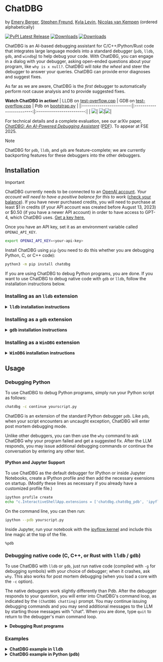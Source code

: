 # ChatDBG

by [Emery Berger](https://emeryberger.com), [Stephen Freund](https://www.cs.williams.edu/~freund/index.html), [Kyla Levin](https://khlevin.github.io/KylaHLevin/index.html), [Nicolas van Kempen](https://nvankempen.com/) (ordered alphabetically)

[![PyPI Latest Release](https://img.shields.io/pypi/v/chatdbg.svg)](https://pypi.org/project/chatdbg/)
[![Downloads](https://static.pepy.tech/badge/chatdbg)](https://pepy.tech/project/chatdbg)
[![Downloads](https://static.pepy.tech/badge/chatdbg/month)](https://pepy.tech/project/chatdbg)

ChatDBG is an AI-based debugging assistant for C/C++/Python/Rust code that integrates large language models into a standard debugger (`pdb`, `lldb`, `gdb`, and `windbg`) to help debug your code. With ChatDBG, you can engage in a dialog with your debugger, asking open-ended questions about your program, like `why is x null?`. ChatDBG will _take the wheel_ and steer the debugger to answer your queries. ChatDBG can provide error diagnoses and suggest fixes.

As far as we are aware, ChatDBG is the *first* debugger to automatically perform root cause analysis and to provide suggested fixes.

**Watch ChatDBG in action!**
| LLDB on [test-overflow.cpp](https://github.com/plasma-umass/ChatDBG/blob/main/samples/cpp/test-overflow.cpp) | GDB on [test-overflow.cpp](https://github.com/plasma-umass/ChatDBG/blob/main/samples/cpp/test-overflow.cpp)  | Pdb on [bootstrap.py](https://github.com/plasma-umass/ChatDBG/blob/main/samples/python/bootstrap.py) |
|:-------------------------:|:-------------------------:|:-------------------------:|
| <a href="https://asciinema.org/a/RsAGFFmsicIvMW8xgvPP6PW2f" target="_blank"><img src="https://raw.githubusercontent.com/plasma-umass/ChatDBG/main/media/lldb.svg" /></a>| <a href="https://asciinema.org/a/bMWOyyrh7WXWsTCFboyKpqwTq" target="_blank"><img src="https://raw.githubusercontent.com/plasma-umass/ChatDBG/main/media/gdb.svg" /></a>|<a href="https://asciinema.org/a/qulxiJTqwVRJPaMZ1hcBs6Clu" target="_blank"><img src="https://raw.githubusercontent.com/plasma-umass/ChatDBG/main/media/pdb.svg" /></a>|

For technical details and a complete evaluation, see our arXiv paper, [_ChatDBG: An AI-Powered Debugging Assistant_](https://arxiv.org/abs/2403.16354) ([PDF](https://github.com/plasma-umass/ChatDBG/blob/main/ChatDBG-arxiv-2403.16354.pdf)). To appear at FSE 2025.

> [!NOTE]
>
> ChatDBG for `pdb`, `lldb`, and `gdb` are feature-complete; we are currently backporting features for these debuggers into the other debuggers.
>

## Installation

> [!IMPORTANT]
>
> ChatDBG currently needs to be connected to an [OpenAI account](https://openai.com/api/). _Your account will need to have a positive balance for this to work_ ([check your balance](https://platform.openai.com/account/usage)). If you have never purchased credits, you will need to purchase at least \$1 in credits (if your API account was created before August 13, 2023) or \$0.50 (if you have a newer API account) in order to have access to GPT-4, which ChatDBG uses. [Get a key here.](https://platform.openai.com/account/api-keys)
>
> Once you have an API key, set it as an environment variable called `OPENAI_API_KEY`.
>
> ```bash
> export OPENAI_API_KEY=<your-api-key>
> ```

Install ChatDBG using `pip` (you need to do this whether you are debugging Python, C, or C++ code):

```bash
python3 -m pip install chatdbg
```

If you are using ChatDBG to debug Python programs, you are done. If you want to use ChatDBG to debug native code with `gdb` or `lldb`, follow the installation instructions below.

### Installing as an `lldb` extension

<details>
<summary>
<B><TT>lldb</TT> installation instructions</B>
</summary>

Install ChatDBG into the `lldb` debugger by running the following command:

#### Linux

```bash
python3 -m pip install ChatDBG
python3 -c 'import chatdbg; print(f"command script import {chatdbg.__path__[0]}/chatdbg_lldb.py")' >> ~/.lldbinit
```

If you encounter an error, you may be using an older version of LLVM. Update to the latest version as follows:

```
sudo apt install -y lsb-release wget software-properties-common gnupg
curl -sSf https://apt.llvm.org/llvm.sh | sudo bash -s -- 18 all
# LLDB now available as `lldb-18`.
```

#### Mac

```bash
xcrun python3 -m pip install ChatDBG
xcrun python3 -c 'import chatdbg; print(f"command script import {chatdbg.__path__[0]}/chatdbg_lldb.py")' >> ~/.lldbinit
```

This will install ChatDBG as an LLVM extension.
</details>

### Installing as a `gdb` extension

<details>
<summary>
<B><TT>gdb</TT> installation instructions</B>
</summary>

Install ChatDBG into the `gdb` debugger by running the following command:

```bash
python3 -m pip install ChatDBG
python3 -c 'import chatdbg; print(f"source {chatdbg.__path__[0]}/chatdbg_gdb.py")' >> ~/.gdbinit
```

This will install ChatDBG as a GDB extension.
</details>

### Installing as a `WinDBG` extension

<details>
<summary>
<B><TT>WinDBG</TT> installation instructions</B>
</summary>

1. **Install WinDBG**: Follow instructions [here](https://learn.microsoft.com/en-us/windows-hardware/drivers/debugger/) if `WinDBG` is not installed already.
1. **Install `vcpkg`**: Follow instructions [here](https://vcpkg.io/en/getting-started) if `vcpkg` is not installed already.
1. **Install Debugging Tools for Windows**: Install the Windows SDK [here](https://developer.microsoft.com/en-us/windows/downloads/windows-sdk/) and check the box `Debugging Tools for Windows`.
1. **Navigate to the `src\chatdbg` directory**: `cd src\chatdbg`
1. **Install needed dependencies**: Run`vcpkg install`
1. **Build the chatdbg.dll extension**: Run`mkdir build & cd build & cmake .. & cmake --build . & cd ..`

**Using ChatDBG**:

 * Load into WinDBGX:
   * Run `windbgx your_executable_here.exe`
   * Click the menu items `View` -> `Command browser`
   * Type `.load debug\chatdbg.dll`
 * After running code and hitting an exception / signal:
   * Type `!why` in Command browser
</details>


## Usage

### Debugging Python

To use ChatDBG to debug Python programs, simply run your Python script as follows:

```bash
chatdbg -c continue yourscript.py
```

ChatDBG is an extension of the standard Python debugger `pdb`. Like
`pdb`, when your script encounters an uncaught exception, ChatDBG will
enter post mortem debugging mode.

Unlike other debuggers, you can then use the `why` command to ask
ChatDBG why your program failed and get a suggested fix.  After the LLM responds,
you may issue additional debugging commands or continue the conversation by entering
any other text.

#### IPython and Jupyter Support

To use ChatDBG as the default debugger for IPython or inside Jupyter Notebooks,
create a IPython profile and then add the necessary exensions on startup.  (Modify
these lines as necessary if you already have a customized profile file.)

```bash
ipython profile create
echo "c.InteractiveShellApp.extensions = ['chatdbg.chatdbg_pdb', 'ipyflow']" >> ~/.ipython/profile_default/ipython_config.py
```

On the command line, you can then run:

```bash
ipython --pdb yourscript.py
```

Inside Jupyter, run your notebook with the [ipyflow kernel](https://github.com/ipyflow/ipyflow) and include this line magic at the top of the file.

```
%pdb
```


### Debugging native code (C, C++, or Rust with <TT>lldb</TT> / <TT>gdb</TT>)

To use ChatDBG with `lldb` or `gdb`, just run native code (compiled with `-g` for debugging symbols) with your choice of debugger; when it crashes, ask `why`. This also works for post mortem debugging (when you load a core with the `-c` option).  

The native debuggers work slightly differently than Pdb.  After the debugger responds to your question, you will enter into ChatDBG's command loop, as indicated by the `(ChatDBG chatting)` prompt.  You may continue issuing debugging commands and you may send additional messages to the LLM by starting those messages with "chat".  When you are done, type `quit` to return to the debugger's main command loop.

<details>
<summary>
<B>Debugging Rust programs</B>
</summary>

To use ChatDBG with Rust, you need to do two steps: modify your
`Cargo.toml` file and add one line to your source program.

1. Add this to your `Cargo.toml` file:

```toml
[dependencies]
chatdbg = "0.6.2"

[profile.dev]
panic = "abort"

[profile.release]
panic = "abort"
```

2. In your program, apply the `#[chatdbg::main]` attribute to your `main`
function:

```rust
#[chatdbg::main]
fn main() {
```

Now you can debug your Rust code with `gdb` or `lldb`.

</details>

### Examples

<details>
<summary>
<B>ChatDBG example in <TT>lldb</TT></B>
</summary>

```gdb
(ChatDBG lldb) run
Process 85494 launched: '/Users/emery/git/ChatDBG/test/a.out' (arm64)
TEST 1
TEST -422761288
TEST 0
TEST 0
TEST 0
TEST 0
TEST 0
TEST 0
Process 85494 stopped
* thread #1, queue = 'com.apple.main-thread', stop reason = EXC_BAD_ACCESS (code=1, address=0x100056200)
    frame #0: 0x0000000100002f64 a.out`foo(n=8, b=1) at test.cpp:7:22
   4     int x[] = { 1, 2, 3, 4, 5 };
   5     
   6     void foo(int n, float b) {
-> 7       cout << "TEST " << x[n * 10000] << endl;
   8     }
   9     
   10    int main()
Target 0: (a.out) stopped.
```

Ask `why` to have ChatDBG provide a helpful explanation why this program failed, and suggest a fix:


```gdb
(ChatDBG lldb) why
The root cause of this error is accessing an index of the array `x`
that is out of bounds. In `foo()`, the index is calculated as `n *
10000`, which can be much larger than the size of the array `x` (which
is only 5 elements). In the given trace, the program is trying to
access the memory address `0x100056200`, which is outside of the range
of allocated memory for the array `x`.

To fix this error, we need to ensure that the index is within the
bounds of the array. One way to do this is to check the value of `n`
before calculating the index, and ensure that it is less than the size
of the array divided by the size of the element. For example, we can
modify `foo()` as follows:

    ```
    void foo(int n, float b) {
      if (n < 0 || n >= sizeof(x)/sizeof(x[0])) {
        cout << "ERROR: Invalid index" << endl;
        return;
      }
      cout << "TEST " << x[n] << endl;
    }
    ```

This code checks if `n` is within the valid range, and prints an error
message if it is not. If `n` is within the range, the function prints
the value of the element at index `n` of `x`. With this modification,
the program will avoid accessing memory outside the bounds of the
array, and will print the expected output for valid indices.
```
</details>

<details>
<summary>
<B>ChatDBG example in Python (<TT>pdb</TT>)</B>
</summary>

```python
Traceback (most recent call last):
  File "yourscript.py", line 9, in <module>
    print(tryme(100))
  File "yourscript.py", line 4, in tryme
    if x / i > 2:
ZeroDivisionError: division by zero
Uncaught exception. Entering post mortem debugging
Running 'cont' or 'step' will restart the program
> yourscript.py(4)tryme()
-> if x / i > 2:
```

Ask `why` to have ChatDBG provide a helpful explanation why this program failed, and suggest a fix:

```python
(ChatDBG Pdb) why
The root cause of the error is that the code is attempting to
divide by zero in the line "if x / i > 2". As i ranges from 0 to 99,
it will eventually reach the value of 0, causing a ZeroDivisionError.

A possible fix for this would be to add a check for i being equal to
zero before performing the division. This could be done by adding an
additional conditional statement, such as "if i == 0: continue", to
skip over the iteration when i is zero. The updated code would look
like this:

def tryme(x):
    count = 0
    for i in range(100):
        if i == 0:
            continue
        if x / i > 2:
            count += 1
    return count

if __name__ == '__main__':
    print(tryme(100))
```

</details>

